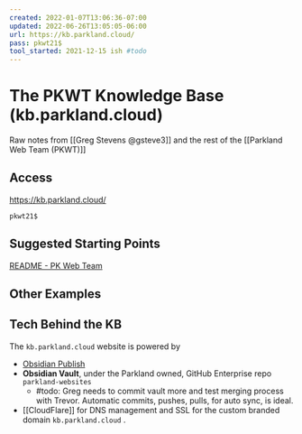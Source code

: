 ```yaml
---
created: 2022-01-07T13:06:36-07:00
updated: 2022-06-26T13:05:05-06:00
url: https://kb.parkland.cloud/
pass: pkwt21$
tool_started: 2021-12-15 ish #todo
---
```

# The PKWT Knowledge Base (kb.parkland.cloud)

Raw notes from [[Greg Stevens @gsteve3]] and the rest of the [[Parkland Web Team (PKWT)]]

## Access
https://kb.parkland.cloud/
```
pkwt21$
```

## Suggested Starting Points
[README - PK Web Team](https://kb.parkland.cloud/README)

## Other Examples




## Tech Behind the KB
The `kb.parkland.cloud` website is powered by 
- [Obsidian Publish](https://obsidian.md/publish)
- **Obsidian Vault**, under the Parkland owned, GitHub Enterprise repo `parkland-websites`
	- #todo: Greg needs to commit vault more and test merging process with Trevor. Automatic commits, pushes, pulls, for auto sync, is ideal.
- [[CloudFlare]] for DNS management and SSL for the custom branded domain `kb.parkland.cloud` .




